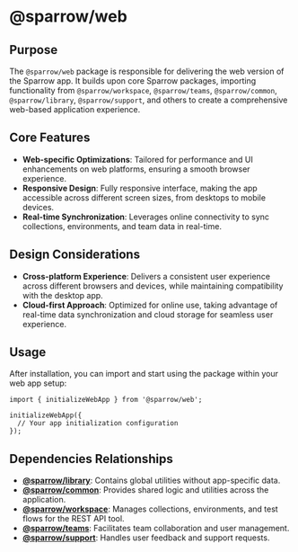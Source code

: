 # @sparrow/web

## Purpose

The `@sparrow/web` package is responsible for delivering the web version of the Sparrow app. It builds upon core Sparrow packages, importing functionality from `@sparrow/workspace`, `@sparrow/teams`, `@sparrow/common`, `@sparrow/library`, `@sparrow/support`, and others to create a comprehensive web-based application experience.

## Core Features

- **Web-specific Optimizations**: Tailored for performance and UI enhancements on web platforms, ensuring a smooth browser experience.
- **Responsive Design**: Fully responsive interface, making the app accessible across different screen sizes, from desktops to mobile devices.
- **Real-time Synchronization**: Leverages online connectivity to sync collections, environments, and team data in real-time.

## Design Considerations

- **Cross-platform Experience**: Delivers a consistent user experience across different browsers and devices, while maintaining compatibility with the desktop app.
- **Cloud-first Approach**: Optimized for online use, taking advantage of real-time data synchronization and cloud storage for seamless user experience.

## Usage
After installation, you can import and start using the package within your web app setup:

```
import { initializeWebApp } from '@sparrow/web';

initializeWebApp({
  // Your app initialization configuration
});
```
## Dependencies Relationships

- **[@sparrow/library](packages/library/README.md)**: Contains global utilities without app-specific data.
- **[@sparrow/common](packages/common/README.md)**: Provides shared logic and utilities across the application.
- **[@sparrow/workspace](packages/workspace/README.md)**: Manages collections, environments, and test flows for the REST API tool.
- **[@sparrow/teams](packages/teams/README.md)**: Facilitates team collaboration and user management.
- **[@sparrow/support](packages/support/README.md)**: Handles user feedback and support requests.

